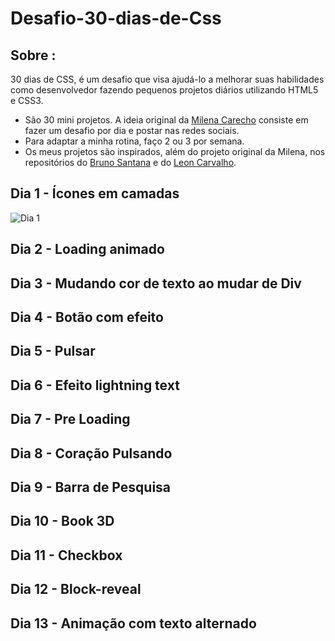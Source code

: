 # Desafio-30-dias-de-Css  

## Sobre : 
30 dias de CSS, é um desafio que visa ajudá-lo a melhorar suas habilidades como desenvolvedor fazendo pequenos projetos diários utilizando HTML5 e CSS3. 

- São 30 mini projetos. A ideia original da [Milena Carecho](https://github.com/MilenaCarecho) consiste em fazer um desafio por dia e postar nas redes sociais. 
- Para adaptar a minha rotina, faço 2 ou 3 por semana.
- Os meus projetos são inspirados, além do projeto original da Milena, nos repositórios do [Bruno Santana](https://github.com/BrunoSSantana/30diasDeCSS#readme) e
do [Leon Carvalho](https://github.com/leon-carvalho/30-dias-css).  


## Dia 1 - Ícones em camadas
![Dia 1 ](https://j.gifs.com/mqwEpr.gif)


## Dia 2 - Loading animado

## Dia 3 - Mudando cor de texto ao mudar de Div

## Dia 4 - Botão com efeito 

## Dia 5 - Pulsar

## Dia 6 - Efeito lightning text

## Dia 7 - Pre Loading

## Dia 8 - Coração Pulsando

## Dia 9 - Barra de Pesquisa

## Dia 10 - Book 3D

## Dia 11 - Checkbox

## Dia 12 - Block-reveal

## Dia 13 - Animação com texto alternado


